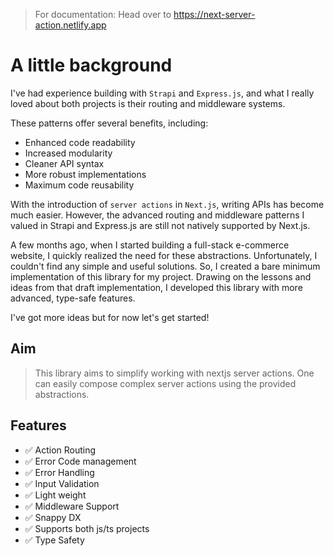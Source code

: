 > For documentation: Head over to https://next-server-action.netlify.app

# A little background

I've had experience building with `Strapi` and `Express.js`,
and what I really loved about both projects is their routing
and middleware systems.

These patterns offer several benefits, including:

- Enhanced code readability
- Increased modularity
- Cleaner API syntax
- More robust implementations
- Maximum code reusability

With the introduction of `server actions` in `Next.js`,
writing APIs has become much easier.
However, the advanced routing and middleware patterns
I valued in Strapi and Express.js are still not natively supported by Next.js.

A few months ago, when I started building a full-stack e-commerce website,
I quickly realized the need for these abstractions.
Unfortunately, I couldn't find any simple and useful solutions.
So, I created a bare minimum implementation of this library for my project.
Drawing on the lessons and ideas from that draft implementation,
I developed this library with more advanced, type-safe features.

I've got more ideas but for now let's get started!

## Aim

> This library aims to simplify working with nextjs server actions. One can easily
> compose complex server actions using the provided abstractions.

## Features

- ✅ Action Routing
- ✅ Error Code management
- ✅ Error Handling
- ✅ Input Validation
- ✅ Light weight
- ✅ Middleware Support
- ✅ Snappy DX
- ✅ Supports both js/ts projects
- ✅ Type Safety
